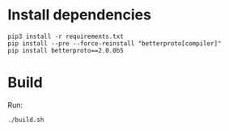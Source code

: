# Install dependencies

```
pip3 install -r requirements.txt
pip install --pre --force-reinstall "betterproto[compiler]"
pip install betterproto==2.0.0b5
```

# Build
Run:
```
./build.sh
```